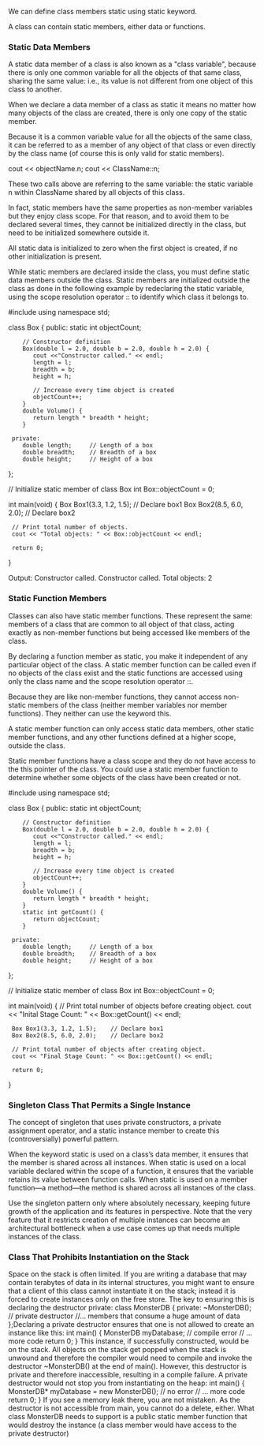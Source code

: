We can define class members static using static keyword.

A class can contain static members, either data or functions.




### Static Data Members
A static data member of a class is also known as a "class variable", because there is only one common variable for all the objects of that same class, sharing the same value: i.e., its value is not different from one object of this class to another.

When we declare a data member of a class as static it means no matter how many objects of the class are created, there is only one copy of the static member.

Because it is a common variable value for all the objects of the same class, it can be referred to as a member of any object of that class or even directly by the class name (of course this is only valid for static members).

cout << objectName.n;
cout << ClassName::n;

These two calls above are referring to the same variable: the static variable n within ClassName shared by all objects of this class.

In fact, static members have the same properties as non-member variables but they enjoy class scope. For that reason, and to avoid them to be declared several times, they cannot be initialized directly in the class, but need to be initialized somewhere outside it.

All static data is initialized to zero when the first object is created, if no other initialization is present.

While static members are declared inside the class, you must define static data members outside the class. Static members are initialized outside the class as done in the following example by redeclaring the static variable, using the scope resolution operator :: to identify which class it belongs to.



  #include <iostream>
  using namespace std;

  class Box {
     public:
        static int objectCount;

        // Constructor definition
        Box(double l = 2.0, double b = 2.0, double h = 2.0) {
           cout <<"Constructor called." << endl;
           length = l;
           breadth = b;
           height = h;

           // Increase every time object is created
           objectCount++;
        }
        double Volume() {
           return length * breadth * height;
        }

     private:
        double length;     // Length of a box
        double breadth;    // Breadth of a box
        double height;     // Height of a box
  };

  // Initialize static member of class Box
  int Box::objectCount = 0;

  int main(void) {
     Box Box1(3.3, 1.2, 1.5);    // Declare box1
     Box Box2(8.5, 6.0, 2.0);    // Declare box2

     // Print total number of objects.
     cout << "Total objects: " << Box::objectCount << endl;

     return 0;
  }

Output:
Constructor called.
Constructor called.
Total objects: 2



### Static Function Members
Classes can also have static member functions. These represent the same: members of a class that are common to all object of that class, acting exactly as non-member functions but being accessed like members of the class.

By declaring a function member as static, you make it independent of any particular object of the class. A static member function can be called even if no objects of the class exist and the static functions are accessed using only the class name and the scope resolution operator ::.

Because they are like non-member functions, they cannot access non-static members of the class (neither member variables nor member functions). They neither can use the keyword this.

A static member function can only access static data members, other static member functions, and any other functions defined at a higher scope, outside the class.

Static member functions have a class scope and they do not have access to the this pointer of the class. You could use a static member function to determine whether some objects of the class have been created or not.

  #include <iostream>
  using namespace std;

  class Box {
     public:
        static int objectCount;

        // Constructor definition
        Box(double l = 2.0, double b = 2.0, double h = 2.0) {
           cout <<"Constructor called." << endl;
           length = l;
           breadth = b;
           height = h;

           // Increase every time object is created
           objectCount++;
        }
        double Volume() {
           return length * breadth * height;
        }
        static int getCount() {
           return objectCount;
        }

     private:
        double length;     // Length of a box
        double breadth;    // Breadth of a box
        double height;     // Height of a box
  };

  // Initialize static member of class Box
  int Box::objectCount = 0;

  int main(void) {
     // Print total number of objects before creating object.
     cout << "Inital Stage Count: " << Box::getCount() << endl;

     Box Box1(3.3, 1.2, 1.5);    // Declare box1
     Box Box2(8.5, 6.0, 2.0);    // Declare box2

     // Print total number of objects after creating object.
     cout << "Final Stage Count: " << Box::getCount() << endl;

     return 0;
  }



### Singleton Class That Permits a Single Instance

The concept of singleton that uses private constructors, a private assignment operator, and a static instance member to create this (controversially) powerful pattern.

When the keyword static is used on a class’s data member, it ensures that the member is shared across all instances. When static is used on a local variable declared within the
scope of a function, it ensures that the variable retains its value
between function calls.
When static is used on a member function—a method—the
method is shared across all instances of the class.

Use the singleton pattern only where absolutely necessary, keeping future growth of the application and its features in perspective. Note that the very feature that it restricts creation of multiple instances can become an architectural bottleneck when a use case comes up that needs multiple instances of the class.



### Class That Prohibits Instantiation on the Stack
Space on the stack is often limited. If you are writing a database that may contain terabytes of data in its internal structures, you might want to ensure that a client of this class
cannot instantiate it on the stack; instead it is forced to create instances only on the free
store. The key to ensuring this is declaring the destructor private:
class MonsterDB
{
private:
~MonsterDB(); // private destructor
//... members that consume a huge amount of data
};Declaring a private destructor ensures that one is not allowed to create an instance like
this:
int main()
{
MonsterDB myDatabase; // compile error
// … more code
return 0;
}
This instance, if successfully constructed, would be on the stack. All objects on the stack
get popped when the stack is unwound and therefore the compiler would need to compile
and invoke the destructor ~MonsterDB() at the end of main(). However, this destructor
is private and therefore inaccessible, resulting in a compile failure.
A private destructor would not stop you from instantiating on the heap:
int main()
{
MonsterDB* myDatabase = new MonsterDB(); // no error
// … more code
return 0;
}
If you see a memory leak there, you are not mistaken. As the destructor is not accessible
from main, you cannot do a delete, either. What class MonsterDB needs to support is a
public static member function that would destroy the instance (a class member would
have access to the private destructor)

